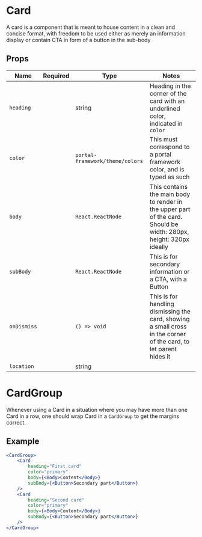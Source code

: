 # Card

A card is a component that is meant to house content in a clean and concise format, with freedom to be used either as merely an information display or contain CTA in form of a button in the sub-body

## Props

| Name        | Required | Type                            | Notes                                                                                                                    |
| ----------- | -------- | ------------------------------- | ------------------------------------------------------------------------------------------------------------------------ |
| `heading`   |          | string                          | Heading in the corner of the card with an underlined color, indicated in `color`                                         |
| `color`     |          | `portal-framework/theme/colors` | This must correspond to a portal framework color, and is typed as such                                                   |
| `body`      |          | `React.ReactNode`               | This contains the main body to render in the upper part of the card. <br/>Should be width: 280px, height: 320px ideally  |
| `subBody`   |          | `React.ReactNode`               | This is for secondary information or a CTA, with a Button                                                                |
| `onDismiss` |          | `() => void`                    | This is for handling dismissing the card, showing a small cross in the corner of the card, to let parent hides it        |
| `location`  |          | string                          |                                                                                                                          |

# CardGroup

Whenever using a Card in a situation where you may have more than one Card in a row, one should wrap Card in a `CardGroup` to get the margins correct.

## Example

```jsx
<CardGroup>
    <Card
        heading="First card"
        color="primary"
        body={<Body>Content</Body>}
        subBody={<Button>Secondary part</Button>}
    />
    <Card
        heading="Second card"
        color="primary"
        body={<Body>Content</Body>}
        subBody={<Button>Secondary part</Button>}
    />
</CardGroup>
```
